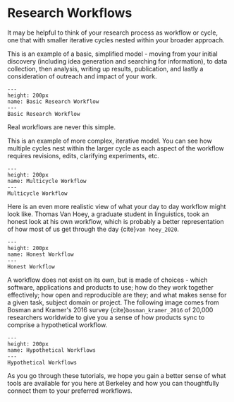 # Research Workflows

It may be helpful to think of your research process as workflow or cycle, one that with smaller iterative cycles nested within your broader approach.

This is an example of a basic, simplified model - moving from your initial discovery (including idea generation and searching for information), to data collection, then analysis, writing up results, publication, and lastly a consideration of outreach and impact of your work.


```{figure} ./images/Research_Workflow_Cycles.png
---
height: 200px
name: Basic Research Workflow
---
Basic Research Workflow
```

Real workflows are never this simple.

This is an example of more complex, iterative model. You can see how multiple cycles nest within the larger cycle as each aspect of the workflow requires revisions, edits, clarifying experiments, etc.

```{figure} ./images/multicycle_workflow.png
---
height: 200px
name: Multicycle Workflow
---
Multicycle Workflow 
```


Here is an even more realistic view of what your day to day workflow might look like. Thomas Van Hoey, a graduate student in linguistics, took an honest look at his own workflow, which is probably a better representation of how most of us get through the day {cite}`van hoey_2020`.

```{figure} ./images/honest_workflow.png
---
height: 200px
name: Honest Workflow
---
Honest Workflow
```


A workflow does not exist on its own, but is made of choices - which software, applications and products to use; how do they work together effectively; how open and reproducible are they; and what makes sense for a given task, subject domain or project. The following image comes from Bosman and Kramer's 2016 survey {cite}`bosman_kramer_2016` of 20,000 researchers worldwide to give you a sense of how products sync to comprise a hypothetical workflow.

```{figure} ./images/hypothetical_workflows.png
---
height: 200px
name: Hypothetical Workflows
---
Hypothetical Workflows
```

As you go through these tutorials, we hope you gain a better sense of what tools are available for you here at Berkeley and how you can thoughtfully connect them to your preferred workflows. 

```{bibliography} ../references.bib
```

